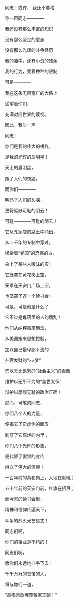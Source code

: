 同志！或许， 我还不够格
 

称一声同志————
 


我还没有那么丰富的知识


没有那么坚定的意志
  

没有那么光辉的斗争经历
  

我的脑中，还有小资的残余
 

我的行为，受着种种的限制
 

可是————
 

我在这条无限宽广的大路上 
 

遥望着你们，
 

充满对旧世界的蔑视。
 

因此，我叫一声
 

同志！
 

你们是我的伟大的榜样，


是我的光辉的启明星！
 
 

天上的启明星，
 

照了人们的夜路，
 
 

而你们————  
  
 

明亮了人们的头脑，  
 
 

更将驱散可耻的阴云！  
 
  

可耻————可耻的阴云！ 
 
 

它从孔家店的腐土中涌出， 
 
 

从二千年的专制中穿过， 
 
 
掺杂着“党国”的恐怖的白，



染上了某些人暧昧的灰！



它笼罩在黄花岗上空，


笼罩在天安门广场上空，



也笼罩了这一个读书会！


可是，可是他是什么？


它不过是角落里的人的慌乱！


他们从纳粹搬来刑法，


从美国搬来思想控制，


加以自己最卑鄙下流的 


升官发财的“××梦”


饰以无比讽刺的“社会主义”的画像


维护以无所不为的“盖世太保”


辩护以厚颜无耻的政治正确！


然而，可敬的同志，


你们八个人的力量，


便揭去了它虚伪的面皮


刺穿了它腐烂的内里；


你们八个光辉的形象，


便代替了假冒的宣传 


树立了伟大的信仰！


一百年前的黄花岗上，大地在低吼；


五十年前的天安门前，红旗在招展；


而今天的读书会里，


精神和信仰传遍天下，


斗争的烈火光芒亿丈！


同志们啊，


你们的事业是不朽的！


同志们啊，


愿你们永远地斗争下去！


千千万万的觉悟的人，


将与你们一道，


“高唱凯歌埋葬蒋家王朝！” 
